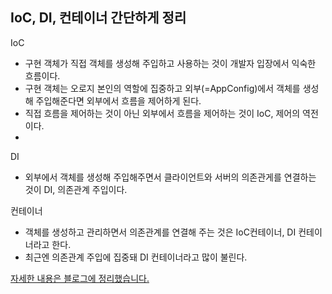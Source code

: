 ## IoC, DI, 컨테이너 간단하게 정리

IoC

- 구현 객체가 직접 객체를 생성해 주입하고 사용하는 것이 개발자 입장에서 익숙한 흐름이다.
- 구현 객체는 오로지 본인의 역할에 집중하고 외부(=AppConfig)에서 객체를 생성해 주입해준다면 외부에서 흐름을 제어하게 된다.
- 직접 흐름을 제어하는 것이 아닌 외부에서 흐름을 제어하는 것이 IoC, 제어의 역전이다.
-

DI

- 외부에서 객체를 생성해 주입해주면서 클라이언트와 서버의 의존관게를 연결하는 것이 DI, 의존관계 주입이다.

컨테이너

- 객체를 생성하고 관리하면서 의존관계를 연결해 주는 것은 IoC컨테이너, DI 컨테이너라고 한다.
- 최근엔 의존관계 주입에 집중돼 DI 컨테이너라고 많이 불린다.

[자세한 내용은 블로그에 정리했습니다.](https://hsh519.tistory.com/35)
